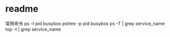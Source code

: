 # readme
常用命令
ps -t pid
busybox pstree -p pid
busybox ps -T | grep service_name
top -t | grep service_name
